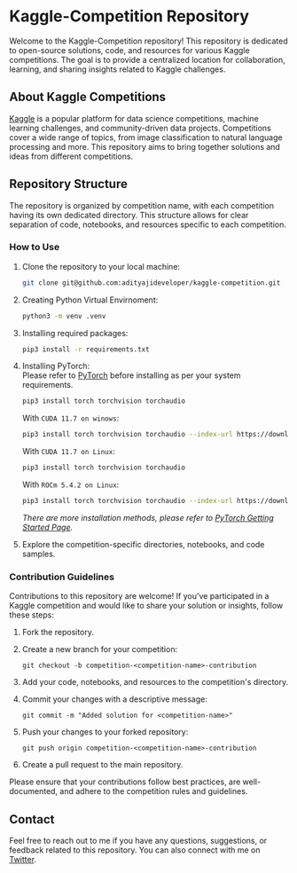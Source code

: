 # Kaggle-Competition Repository

Welcome to the Kaggle-Competition repository! This repository is dedicated to open-source solutions, code, and resources for various Kaggle competitions. The goal is to provide a centralized location for collaboration, learning, and sharing insights related to Kaggle challenges.

## About Kaggle Competitions

[Kaggle](https://www.kaggle.com/) is a popular platform for data science competitions, machine learning challenges, and community-driven data projects. Competitions cover a wide range of topics, from image classification to natural language processing and more. This repository aims to bring together solutions and ideas from different competitions.

## Repository Structure

The repository is organized by competition name, with each competition having its own dedicated directory. This structure allows for clear separation of code, notebooks, and resources specific to each competition.

### How to Use

1. Clone the repository to your local machine:
   ```bash
   git clone git@github.com:adityajideveloper/kaggle-competition.git
   ```

2. Creating Python Virtual Envirnoment:
   ```bash
   python3 -m venv .venv
   ```

3. Installing required packages:
    ```bash
    pip3 install -r requirements.txt
    ```

4. Installing PyTorch: <br/>
    Please refer to [PyTorch](https://pytorch.org/get-started/locally/) before installing as per your system requirements.

    ```bash
    pip3 install torch torchvision torchaudio
    ```

    With `CUDA 11.7 on winows`:

    ```bash
    pip3 install torch torchvision torchaudio --index-url https://download.pytorch.org/whl/cu117
    ```

    With `CUDA 11.7 on Linux`:

    ```bash
    pip3 install torch torchvision torchaudio
    ```

    With `ROCm 5.4.2 on Linux`:

    ```bash
    pip3 install torch torchvision torchaudio --index-url https://download.pytorch.org/whl/rocm5.4.2
    ```

    *There are more installation methods, please refer to [PyTorch Getting Started Page](https://pytorch.org/get-started/locally/).*

5. Explore the competition-specific directories, notebooks, and code samples.

### Contribution Guidelines

Contributions to this repository are welcome! If you've participated in a Kaggle competition and would like to share your solution or insights, follow these steps:

1. Fork the repository.

2. Create a new branch for your competition:
   ```
   git checkout -b competition-<competition-name>-contribution
   ```

3. Add your code, notebooks, and resources to the competition's directory.

4. Commit your changes with a descriptive message:
   ```
   git commit -m "Added solution for <competition-name>"
   ```

5. Push your changes to your forked repository:
   ```
   git push origin competition-<competition-name>-contribution
   ```

6. Create a pull request to the main repository.

Please ensure that your contributions follow best practices, are well-documented, and adhere to the competition rules and guidelines.

## Contact

Feel free to reach out to me if you have any questions, suggestions, or feedback related to this repository. You can also connect with me on [Twitter](https://twitter.com/adityakumar0912).